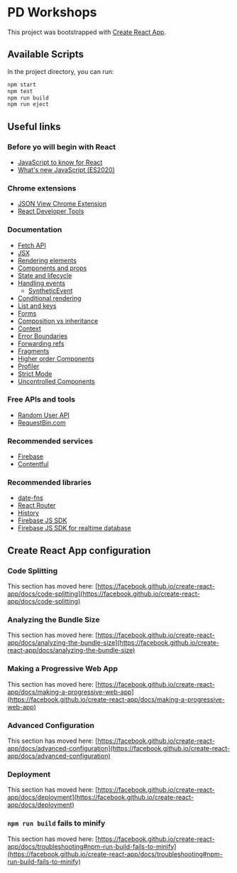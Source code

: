 # PD Workshops

This project was bootstrapped with [Create React App](https://github.com/facebook/create-react-app).

## Available Scripts

In the project directory, you can run:

```bash
npm start
npm test
npm run build
npm run eject
```

## Useful links

### Before yo will begin with React
* [JavaScript to know for React](https://kentcdodds.com/blog/javascript-to-know-for-react)
* [What's new JavaScript (ES2020)](https://www.freecodecamp.org/news/javascript-new-features-es2020/)

### Chrome extensions
* [JSON View Chrome Extension](https://chrome.google.com/webstore/detail/jsonview/chklaanhfefbnpoihckbnefhakgolnmc?hl=pl)
* [React Developer Tools](https://chrome.google.com/webstore/detail/react-developer-tools/fmkadmapgofadopljbjfkapdkoienihi)

### Documentation
* [Fetch API](https://developer.mozilla.org/en-US/docs/Web/API/Fetch_API)
* [JSX](https://reactjs.org/docs/introducing-jsx.html)
* [Rendering elements](https://reactjs.org/docs/rendering-elements.html)
* [Components and props](https://reactjs.org/docs/components-and-props.html)
* [State and lifecycle](https://reactjs.org/docs/state-and-lifecycle.html)
* [Handling events](https://reactjs.org/docs/handling-events.html)
  * [SyntheticEvent](https://pl.reactjs.org/docs/events.html)
* [Conditional rendering](https://reactjs.org/docs/conditional-rendering.html)
* [List and keys](https://reactjs.org/docs/lists-and-keys.html)
* [Forms](https://reactjs.org/docs/forms.html)
* [Composition vs inheritance](https://reactjs.org/docs/composition-vs-inheritance.html)
* [Context](https://reactjs.org/docs/context.html)
* [Error Boundaries](https://reactjs.org/docs/error-boundaries.html)
* [Forwarding refs](https://reactjs.org/docs/forwarding-refs.html)
* [Fragments](https://reactjs.org/docs/fragments.html)
* [Higher order Components](https://reactjs.org/docs/higher-order-components.html)
* [Profiler](https://reactjs.org/docs/profiler.html)
* [Strict Mode](https://reactjs.org/docs/strict-mode.html)
* [Uncontrolled Components](https://reactjs.org/docs/uncontrolled-components.html)


### Free APIs and tools
* [Random User API](https://randomuser.me/)
* [RequestBin.com](https://requestbin.com/)

### Recommended services
* [Firebase](http://firebase.google.com/)
* [Contentful](https://www.contentful.com/)

### Recommended libraries
* [date-fns](https://date-fns.org/)
* [React Router](https://reactrouter.com/web/guides/quick-start)
* [History](https://github.com/ReactTraining/history#readme)
* [Firebase JS SDK](https://firebase.google.com/docs/reference/js)
* [Firebase JS SDK for realtime database](https://firebase.google.com/docs/reference/js/firebase.database)

## Create React App configuration

### Code Splitting

This section has moved here: [https://facebook.github.io/create-react-app/docs/code-splitting](https://facebook.github.io/create-react-app/docs/code-splitting)

### Analyzing the Bundle Size

This section has moved here: [https://facebook.github.io/create-react-app/docs/analyzing-the-bundle-size](https://facebook.github.io/create-react-app/docs/analyzing-the-bundle-size)

### Making a Progressive Web App

This section has moved here: [https://facebook.github.io/create-react-app/docs/making-a-progressive-web-app](https://facebook.github.io/create-react-app/docs/making-a-progressive-web-app)

### Advanced Configuration

This section has moved here: [https://facebook.github.io/create-react-app/docs/advanced-configuration](https://facebook.github.io/create-react-app/docs/advanced-configuration)

### Deployment

This section has moved here: [https://facebook.github.io/create-react-app/docs/deployment](https://facebook.github.io/create-react-app/docs/deployment)

### `npm run build` fails to minify

This section has moved here: [https://facebook.github.io/create-react-app/docs/troubleshooting#npm-run-build-fails-to-minify](https://facebook.github.io/create-react-app/docs/troubleshooting#npm-run-build-fails-to-minify)
